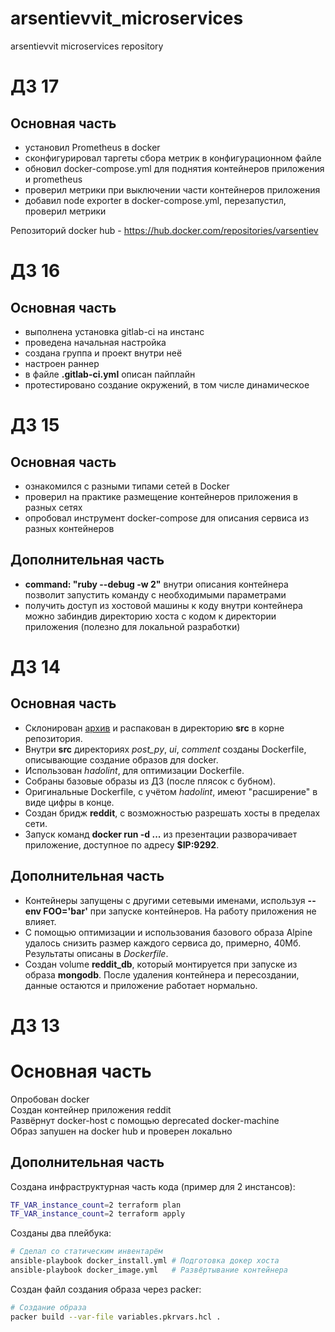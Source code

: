 # arsentievvit_microservices
arsentievvit microservices repository

# ДЗ 17

## Основная часть

- установил Prometheus в docker
- сконфигурировал таргеты сбора метрик в конфигурационном файле
- обновил docker-compose.yml для поднятия контейнеров приложения и prometheus
- проверил метрики при выключении части контейнеров приложения
- добавил node exporter в docker-compose.yml, перезапустил, проверил метрики

Репозиторий docker hub - https://hub.docker.com/repositories/varsentiev

# ДЗ 16

## Основная часть

- выполнена установка gitlab-ci на инстанс
- проведена начальная настройка
- создана группа и проект внутри неё
- настроен раннер
- в файле **.gitlab-ci.yml** описан пайплайн
- протестировано создание окружений, в том числе динамическое

# ДЗ 15

## Основная часть

- ознакомился с разными типами сетей в Docker
- проверил на практике размещение контейнеров приложения в разных сетях
- опробовал инструмент docker-compose для описания сервиса из разных контейнеров

## Дополнительная часть

-  **command: "ruby --debug -w 2"** внутри описания контейнера позволит запустить команду с необходимыми параметрами
-  получить доступ из хостовой машины к коду внутри контейнера можно забиндив директорию хоста с кодом к директории приложения (полезно для локальной разработки)

# ДЗ 14

## Основная часть

 - Склонирован [архив](https://github.com/express42/reddit/archive/microservices.zip) и распакован в директорию **src** в корне репозитория.
 - Внутри **src** директориях _post_py_, _ui_, _comment_ созданы Dockerfile, описывающие создание образов для docker.
 - Использован _hadolint_, для оптимизации Dockerfile.
 - Собраны базовые образы из ДЗ (после плясок с бубном).
 - Оригинальные Dockerfile, с учётом _hadolint_, имеют "расширение" в виде цифры в конце.
 - Создан бридж **reddit**, с возможностью разрешать хосты в пределах сети.
 - Запуск команд **docker run -d ...** из презентации разворачивает приложение, доступное по адресу **$IP:9292**.

## Дополнительная часть

 - Контейнеры запущены с другими сетевыми именами, используя **--env FOO='bar'** при запуске контейнеров. На работу приложения не влияет.
 - С помощью оптимизации и использования базового образа Alpine удалось снизить размер каждого сервиса до, примерно, 40Мб. Результаты описаны в _Dockerfile_.
 - Создан volume **reddit_db**, который монтируется при запуске из образа **mongodb**. После удаления контейнера и пересоздании, данные остаются и приложение работает нормально.


# ДЗ 13

# Основная часть

Опробован docker \
Создан контейнер приложения reddit \
Развёрнут docker-host с помощью deprecated docker-machine \
Образ запушен на docker hub и проверен локально

## Дополнительная часть

Создана инфраструктурная часть кода (пример для 2 инстансов):
```bash
TF_VAR_instance_count=2 terraform plan
TF_VAR_instance_count=2 terraform apply
```

Созданы два плейбука:
```bash
# Сделал со статическим инвентарём
ansible-playbook docker_install.yml # Подготовка докер хоста
ansible-playbook docker_image.yml   # Развёртывание контейнера
```

Создан файл создания образа через packer:
```bash
# Создание образа
packer build --var-file variables.pkrvars.hcl .
```
